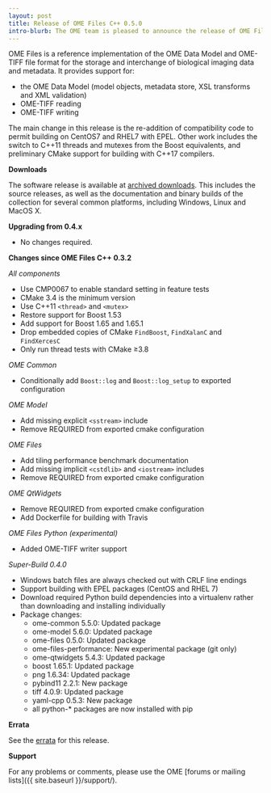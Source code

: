 ```yaml
---
layout: post
title: Release of OME Files C++ 0.5.0
intro-blurb: The OME team is pleased to announce the release of OME Files C++ 0.5.0
---
```

OME Files is a reference implementation of the OME Data Model and
OME-TIFF file format for the storage and interchange of biological
imaging data and metadata.  It provides support for:

- the OME Data Model (model objects, metadata store, XSL transforms
  and XML validation)
- OME-TIFF reading
- OME-TIFF writing

The main change in this release is the re-addition of compatibility
code to permit building on CentOS7 and RHEL7 with EPEL.  Other work
includes the switch to C++11 threads and mutexes from the Boost
equivalents, and preliminary CMake support for building with C++17
compilers.

**Downloads**

The software release is available at [archived downloads](https://downloads.openmicroscopy.org/ome-files-cpp/0.5.0/25/).
This includes the source releases, as well as the documentation and
binary builds of the collection for several common platforms,
including Windows, Linux and MacOS X.

**Upgrading from 0.4.x**

- No changes required.

**Changes since OME Files C++ 0.3.2**

*All components*

- Use CMP0067 to enable standard setting in feature tests
- CMake 3.4 is the minimum version
- Use C++11 `<thread>` and `<mutex>`
- Restore support for Boost 1.53
- Add support for Boost 1.65 and 1.65.1
- Drop embedded copies of CMake `FindBoost`, `FindXalanC` and `FindXercesC`
- Only run thread tests with CMake ≥3.8

*OME Common*

- Conditionally add `Boost::log` and `Boost::log_setup` to exported configuration

*OME Model*

- Add missing explicit `<sstream>` include
- Remove REQUIRED from exported cmake configuration

*OME Files*

- Add tiling performance benchmark documentation
- Add missing implicit `<cstdlib>` and `<iostream>` includes
- Remove REQUIRED from exported cmake configuration

*OME QtWidgets*

- Remove REQUIRED from exported cmake configuration
- Add Dockerfile for building with Travis

*OME Files Python (experimental)*

- Added OME-TIFF writer support

*Super-Build 0.4.0*

- Windows batch files are always checked out with CRLF line endings
- Support building with EPEL packages (CentOS and RHEL 7)
- Download required Python build dependencies into a virtualenv
  rather than downloading and installing individually
- Package changes:
  - ome-common 5.5.0: Updated package
  - ome-model 5.6.0: Updated package
  - ome-files 0.5.0: Updated package
  - ome-files-performance: New experimental package (git only)
  - ome-qtwidgets 5.4.3: Updated package
  - boost 1.65.1: Updated package
  - png 1.6.34: Updated package
  - pybind11 2.2.1: New package
  - tiff 4.0.9: Updated package
  - yaml-cpp 0.5.3: New package
  - all python-* packages are now installed with pip

**Errata**

See the
[errata](https://docs.openmicroscopy.org/ome-files-cpp/0.5.0/ome-cmake-superbuild/manual/html/errata.html)
for this release.

**Support**

For any problems or comments, please use the OME [forums or mailing lists]({{ site.baseurl }}/support/).
